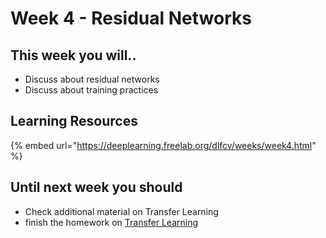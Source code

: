# Week 4 - Residual Networks

## This week you will..

* Discuss about residual networks &#x20;
* Discuss about training practices

## Learning Resources

{% embed url="https://deeplearning.freelab.org/dlfcv/weeks/week4.html" %}

## Until next week you should

* Check additional material on Transfer Learning
* finish the homework on [Transfer Learning](https://www.coursera.org/learn/convolutional-neural-networks/programming/nZima/transfer-learning-with-mobilenet)
